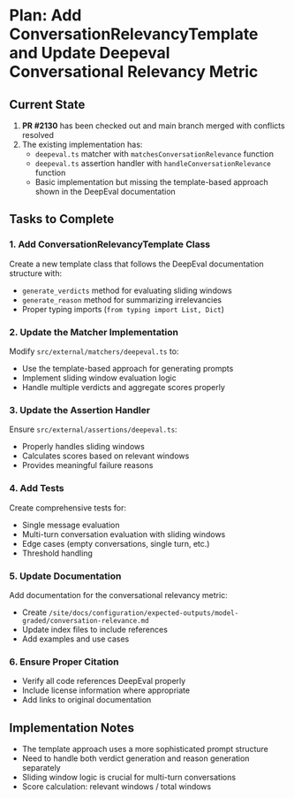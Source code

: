 # Plan: Add ConversationRelevancyTemplate and Update Deepeval Conversational Relevancy Metric

## Current State

1. **PR #2130** has been checked out and main branch merged with conflicts resolved
2. The existing implementation has:
   - `deepeval.ts` matcher with `matchesConversationRelevance` function
   - `deepeval.ts` assertion handler with `handleConversationRelevance` function
   - Basic implementation but missing the template-based approach shown in the DeepEval documentation

## Tasks to Complete

### 1. Add ConversationRelevancyTemplate Class

Create a new template class that follows the DeepEval documentation structure with:
- `generate_verdicts` method for evaluating sliding windows
- `generate_reason` method for summarizing irrelevancies
- Proper typing imports (`from typing import List, Dict`)

### 2. Update the Matcher Implementation

Modify `src/external/matchers/deepeval.ts` to:
- Use the template-based approach for generating prompts
- Implement sliding window evaluation logic
- Handle multiple verdicts and aggregate scores properly

### 3. Update the Assertion Handler

Ensure `src/external/assertions/deepeval.ts`:
- Properly handles sliding windows
- Calculates scores based on relevant windows
- Provides meaningful failure reasons

### 4. Add Tests

Create comprehensive tests for:
- Single message evaluation
- Multi-turn conversation evaluation with sliding windows
- Edge cases (empty conversations, single turn, etc.)
- Threshold handling

### 5. Update Documentation

Add documentation for the conversational relevancy metric:
- Create `/site/docs/configuration/expected-outputs/model-graded/conversation-relevance.md`
- Update index files to include references
- Add examples and use cases

### 6. Ensure Proper Citation

- Verify all code references DeepEval properly
- Include license information where appropriate
- Add links to original documentation

## Implementation Notes

- The template approach uses a more sophisticated prompt structure
- Need to handle both verdict generation and reason generation separately
- Sliding window logic is crucial for multi-turn conversations
- Score calculation: relevant windows / total windows